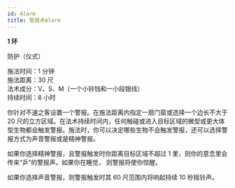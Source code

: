 ```yaml
---
id: Alarm
title: 警报术Alarm
---
```


**1 环**

防护（仪式）

施法时间：1 分钟  
施法距离：30 尺  
法术成分：V、S、M（一个小铃铛和一小段银线）  
持续时间：8 小时

你针对不速之客设置一个警报。在施法距离内指定一扇门窗或选择一个边长不大于 20 尺的立方区域。在法术持续时间内，任何触碰或进入目标区域的微型或更大体型生物都会触发警报。施法时，你可以决定哪些生物不会触发警报，还可以选择警报方式为声音警报或是精神警报。

如果你选择精神警报，且警报触发时你距离目标区域不超过 1 里，则你的意念里会传来“乒”的警报声。如果你在睡觉，
则警报将使你惊醒。

如果你选择声音警报，则警报触发时其 60 尺范围内将响起持续 10 秒摇铃声。
